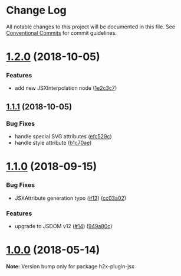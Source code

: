 # Change Log

All notable changes to this project will be documented in this file.
See [Conventional Commits](https://conventionalcommits.org) for commit guidelines.

# [1.2.0](https://github.com/smooth-code/h2x/tree/master/packages/h2x-plugin-jsx/compare/v1.1.1...v1.2.0) (2018-10-05)


### Features

* add new JSXInterpolation node ([1e2c3c7](https://github.com/smooth-code/h2x/tree/master/packages/h2x-plugin-jsx/commit/1e2c3c7))





## [1.1.1](https://github.com/smooth-code/h2x/tree/master/packages/h2x-plugin-jsx/compare/v1.1.0...v1.1.1) (2018-10-05)


### Bug Fixes

* handle special SVG attributes ([efc529c](https://github.com/smooth-code/h2x/tree/master/packages/h2x-plugin-jsx/commit/efc529c))
* handle style attribute ([b1c70ae](https://github.com/smooth-code/h2x/tree/master/packages/h2x-plugin-jsx/commit/b1c70ae))





<a name="1.1.0"></a>
# [1.1.0](https://github.com/smooth-code/h2x/tree/master/packages/h2x-plugin-jsx/compare/v1.0.0...v1.1.0) (2018-09-15)


### Bug Fixes

* JSXAttribute generation typo ([#13](https://github.com/smooth-code/h2x/tree/master/packages/h2x-plugin-jsx/issues/13)) ([cc03a02](https://github.com/smooth-code/h2x/tree/master/packages/h2x-plugin-jsx/commit/cc03a02))


### Features

* upgrade to JSDOM v12 ([#14](https://github.com/smooth-code/h2x/tree/master/packages/h2x-plugin-jsx/issues/14)) ([949a80c](https://github.com/smooth-code/h2x/tree/master/packages/h2x-plugin-jsx/commit/949a80c))





<a name="1.0.0"></a>
# [1.0.0](https://github.com/smooth-code/h2x/tree/master/packages/h2x-plugin-jsx/compare/v0.1.9...v1.0.0) (2018-05-14)




**Note:** Version bump only for package h2x-plugin-jsx
